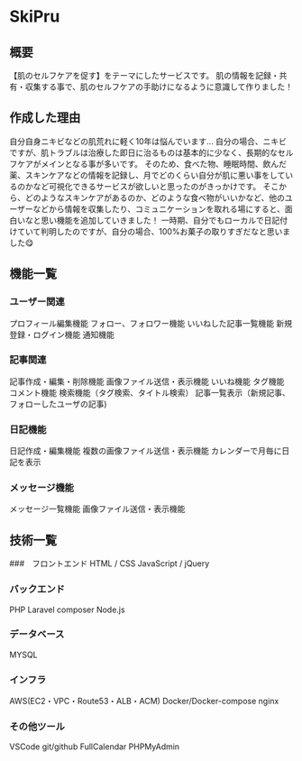 # SkiPru
## 概要
【肌のセルフケアを促す】をテーマにしたサービスです。
肌の情報を記録・共有・収集する事で、肌のセルフケアの手助けになるように意識して作りました！

## 作成した理由
自分自身ニキビなどの肌荒れに軽く10年は悩んでいます...
自分の場合、ニキビですが、肌トラブルは治療した即日に治るものは基本的に少なく、長期的なセルフケアがメインとなる事が多いです。
そのため、食べた物、睡眠時間、飲んだ薬、スキンケアなどの情報を記録し、月でどのくらい自分が肌に悪い事をしているのかなど可視化できるサービスが欲しいと思ったのがきっかけです。
そこから、どのようなスキンケアがあるのか、どのような食べ物がいいかなど、他のユーザーなどから情報を収集したり、コミュニケーションを取れる場にすると、面白いなと思い機能を追加していきました！
一時期、自分でもローカルで日記付けていて判明したのですが、自分の場合、100%お菓子の取りすぎだなと思いました:yum:

## 機能一覧

### ユーザー関連
プロフィール編集機能
フォロー、フォロワー機能
いいねした記事一覧機能
新規登録・ログイン機能
通知機能

### 記事関連
記事作成・編集・削除機能
画像ファイル送信・表示機能
いいね機能
タグ機能
コメント機能
検索機能（タグ検索、タイトル検索）
記事一覧表示（新規記事、フォローしたユーザの記事)

### 日記機能
日記作成・編集機能
複数の画像ファイル送信・表示機能
カレンダーで月毎に日記を表示

### メッセージ機能
メッセージ一覧機能
画像ファイル送信・表示機能

## 技術一覧
###　フロントエンド
HTML / CSS 
JavaScript / jQuery

### バックエンド
PHP
Laravel
composer
Node.js

### データベース
MYSQL

### インフラ
AWS(EC2・VPC・Route53・ALB・ACM)
Docker/Docker-compose
nginx

### その他ツール
VSCode
git/github
FullCalendar
PHPMyAdmin



